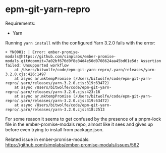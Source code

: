 # epm-git-yarn-repro

Requirements:

- Yarn

Running `yarn install` with the configured Yarn 3.2.0 fails with the error:

```
➤ YN0001: │ Error: ember-promise-modals@https://github.com/simplabs/ember-promise-modals.git#commit=7a02bf670d0f8e84d4e50d0708624aa45bd61e5d: Assertion failed: Unsupported workflow
    at /Users/bitwolfe/code/epm-git-yarn-repro/.yarn/releases/yarn-3.2.0.cjs:426:1497
    at async ar.mktempPromise (/Users/bitwolfe/code/epm-git-yarn-repro/.yarn/releases/yarn-3.2.0.cjs:319:63472)
    at async /Users/bitwolfe/code/epm-git-yarn-repro/.yarn/releases/yarn-3.2.0.cjs:423:16
    at async ar.mktempPromise (/Users/bitwolfe/code/epm-git-yarn-repro/.yarn/releases/yarn-3.2.0.cjs:319:63472)
    at async /Users/bitwolfe/code/epm-git-yarn-repro/.yarn/releases/yarn-3.2.0.cjs:418:2513
```

For some reason it seems to get confused by the presence of a pnpm-lock file in the ember-promise-modals repo, almost like it sees and gives up before even trying to install from package.json.

Related issue in ember-promise-modals: https://github.com/simplabs/ember-promise-modals/issues/562
